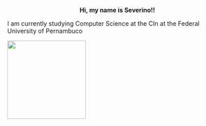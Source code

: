<p align="center">
  <b>Hi, my name is Severino!!</b>
</p>
<p>I am currently studying Computer Science at the CIn at the Federal University of Pernambuco </p>
<div>
  <a href="https://github.com/severinocarlos">
  <img height="180em" src="https://github-readme-stats.vercel.app/api?username=severinocarlos&show_icons=true&theme=react&include_all_commits=true&count_private=true"/>
</div>
<!-- 
<div> 
 
  ![Snake animation](https://github.com/severinocarlos/severinocarlos/blob/output/github-contribution-grid-snake.svg)
 
</div> -->
